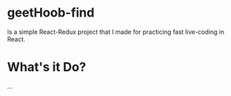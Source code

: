 # geetHoob-find
Is a simple React-Redux project that I made for practicing fast live-coding in React.

# What's it Do?
...

